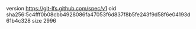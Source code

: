 version https://git-lfs.github.com/spec/v1
oid sha256:5c4fff0b08cbb4928086fa47053f6d837f8b5fe243f9d58f6e04193d61b4c328
size 2996
